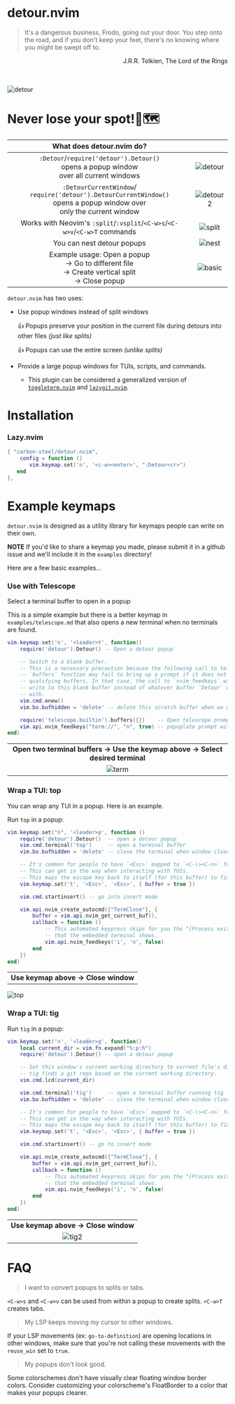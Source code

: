 # detour.nvim
> It's a dangerous business, Frodo, going out your door. You step onto the road, and if you don't keep your feet, there's no knowing where you might be swept off to.

<div dir="rtl">
J.R.R. Tolkien, The Lord of the Rings 
</div>
</br></br>

![detour](https://github.com/carbon-steel/detour.nvim/assets/7697639/63a88fd3-f910-4e42-9664-0e14fe88d066)

# Never lose your spot!📍🗺️

| What does detour.nvim do? | |
| :--: | :--: |
| `:Detour`/`require('detour').Detour()` <br />opens a popup window<br />over all current windows | ![detour](https://github.com/carbon-steel/detour.nvim/assets/7697639/1eb85155-7134-473f-8df0-dd15f55c1d8c) |
| `:DetourCurrentWindow`/<br />`require('detour').DetourCurrentWindow()`<br />opens a popup window over<br />only the current window | ![detour2](https://github.com/carbon-steel/detour.nvim/assets/7697639/d3f0db15-916b-4b17-b227-0e4aa8fc318d) |
| Works with Neovim's `:split`/`:vsplit`/`<C-w>s`/`<C-w>v`/`<C-w>T` commands | ![split](https://github.com/carbon-steel/detour.nvim/assets/7697639/4ffa7f36-8b2a-4d91-a8bb-7012f7b82015) |
| You can nest detour popups | ![nest](https://github.com/carbon-steel/detour.nvim/assets/7697639/5fc3cad6-9acf-482d-97cb-c75788617cf8) |
| Example usage: Open a popup <br />-> Go to different file <br />-> Create vertical split <br />-> Close popup | ![basic](https://github.com/carbon-steel/detour.nvim/assets/7697639/3a408a14-8b9d-4bd4-90db-e633c5f97b7c) |

`detour.nvim` has two uses:
* Use popup windows instead of split windows
  
  :+1: Popups preserve your position in the current file during detours into other files *(just like splits)*

  :+1: Popups can use the entire screen *(unlike splits)*

* Provide a large popup windows for TUIs, scripts, and commands.
    * This plugin can be considered a generalized version of [`toggleterm.nvim`](https://github.com/akinsho/toggleterm.nvim) and [`lazygit.nvim`](https://github.com/kdheepak/lazygit.nvim).

# Installation

### Lazy.nvim

```lua
{ "carbon-steel/detour.nvim",
    config = function ()
       vim.keymap.set('n', '<c-w><enter>', ":Detour<cr>")
   end
},
```

# Example keymaps
`detour.nvim` is designed as a utility library for keymaps people can write on their own.

**NOTE** If you'd like to share a keymap you made, please submit it in a github issue and we'll include it in the `examples` directory!

Here are a few basic examples...

### Use with Telescope
Select a terminal buffer to open in a popup

This is a simple example but there is a better keymap in `examples/telescope.md` that also opens a new terminal when no terminals are found.
```lua
vim.keymap.set('n', '<leader>t', function()
    require('detour').Detour() -- Open a detour popup

    -- Switch to a blank buffer.
    -- This is a necessary precaution because the following call to telescope's
    -- `buffers` function may fail to bring up a prompt if it does not find any
    -- qualifying buffers. In that case, the call to `nvim_feedkeys` will
    -- write to this blank buffer instead of whatever buffer `Detour` opened
    -- with.
    vim.cmd.enew()
    vim.bo.bufhidden = 'delete' -- delete this scratch buffer when we move out of it

    require('telescope.builtin').buffers({})    -- Open telescope prompt
    vim.api.nvim_feedkeys("term://", "n", true) -- popuplate prompt with "term"
end)
```
||
|:--:|
| **Open two terminal buffers -> Use the keymap above -> Select desired terminal** |
| ![term](https://github.com/carbon-steel/detour.nvim/assets/7697639/775cd697-d47e-4d3c-9aaf-9f7f86c266f0) |


### Wrap a TUI: top
You can wrap any TUI in a popup. Here is an example.

Run `top` in a popup:
```lua
vim.keymap.set("n", '<leader>p', function ()
    require('detour').Detour()  -- open a detour popup
    vim.cmd.terminal('top')     -- open a terminal buffer
    vim.bo.bufhidden = 'delete' -- close the terminal when window closes

    -- It's common for people to have `<Esc>` mapped to `<C-\><C-n>` for terminals.
    -- This can get in the way when interacting with TUIs.
    -- This maps the escape key back to itself (for this buffer) to fix this problem.
    vim.keymap.set('t', '<Esc>', '<Esc>', { buffer = true })

    vim.cmd.startinsert() -- go into insert mode

    vim.api.nvim_create_autocmd({"TermClose"}, {
        buffer = vim.api.nvim_get_current_buf(),
        callback = function ()
            -- This automated keypress skips for you the "[Process exited 0]" message
            -- that the embedded terminal shows.
            vim.api.nvim_feedkeys('i', 'n', false)
        end
    })
end)
```

||
| :--: |
| **Use keymap above -> Close window** |
![top](https://github.com/carbon-steel/detour.nvim/assets/7697639/49dd12ab-630b-4558-9486-fe82cc94882c)

### Wrap a TUI: tig
Run `tig` in a popup:
```lua
vim.keymap.set('n', '<leader>g', function()
    local current_dir = vim.fn.expand("%:p:h")
    require('detour').Detour() -- open a detour popup

    -- Set this window's current working directory to current file's directory.
    -- tig finds a git repo based on the current working directory. 
    vim.cmd.lcd(current_dir)

    vim.cmd.terminal('tig')     -- open a terminal buffer running tig
    vim.bo.bufhidden = 'delete' -- close the terminal when window closes

    -- It's common for people to have `<Esc>` mapped to `<C-\><C-n>` for terminals.
    -- This can get in the way when interacting with TUIs.
    -- This maps the escape key back to itself (for this buffer) to fix this problem.
    vim.keymap.set('t', '<Esc>', '<Esc>', { buffer = true })

    vim.cmd.startinsert() -- go to insert mode

    vim.api.nvim_create_autocmd({"TermClose"}, {
        buffer = vim.api.nvim_get_current_buf(),
        callback = function ()
            -- This automated keypress skips for you the "[Process exited 0]" message
            -- that the embedded terminal shows.
            vim.api.nvim_feedkeys('i', 'n', false)
        end
    })
end)
```

||
|:--:|
| **Use keymap above -> Close window** |
| ![tig2](https://github.com/carbon-steel/detour.nvim/assets/7697639/7dd84b42-26d8-487b-8486-aa08e0fef5c8) |

# FAQ
> I want to convert popups to splits or tabs.

`<C-w>s` and `<C-w>v` can be used from within a popup to create splits. `<C-w>T` creates tabs.

> My LSP keeps moving my cursor to other windows.

If your LSP movements (ex: `go-to-definition`) are opening locations in other windows, make sure that you're not calling these movements with the `reuse_win` set to `true`.

> My popups don't look good.

Some colorschemes don't have visually clear floating window border colors. Consider customizing your colorscheme's FloatBorder to a color that makes your popups clearer.

